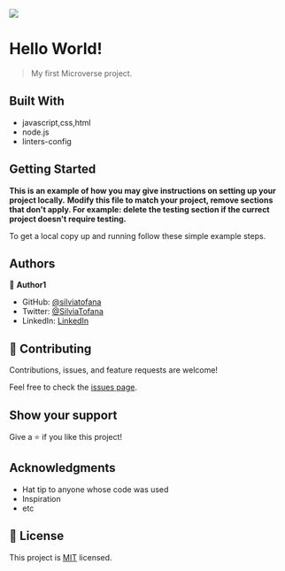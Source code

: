 ![](https://img.shields.io/badge/Microverse-blueviolet)

# Hello World!

> My first Microverse project.


## Built With

- javascript,css,html
- node.js
- linters-config




## Getting Started

**This is an example of how you may give instructions on setting up your project locally.**
**Modify this file to match your project, remove sections that don't apply. For example: delete the testing section if the currect project doesn't require testing.**


To get a local copy up and running follow these simple example steps.


## Authors

👤 **Author1**

- GitHub: [@silviatofana](https://github.com/silviatofana)
- Twitter: [@SilviaTofana](https://twitter.com/SilviaTofana)
- LinkedIn: [LinkedIn](www.linkedin.com/in/silvia-tofana-10b852186)



## 🤝 Contributing

Contributions, issues, and feature requests are welcome!

Feel free to check the [issues page](https://github.com/silviatofana/Hello-world-from-Microverse/issues).

## Show your support

Give a ⭐️ if you like this project!

## Acknowledgments

- Hat tip to anyone whose code was used
- Inspiration
- etc

## 📝 License

This project is [MIT](./MIT.md) licensed.
